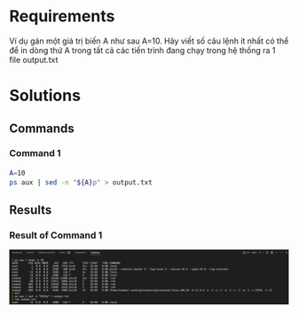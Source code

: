 # Requirements

Ví dụ gán một giá trị biến A như sau A=10. Hãy viết số câu lệnh ít nhất có thể để in dòng thứ A trong tất cả các tiến trình đang chạy trong hệ thống ra 1 file output.txt

# Solutions 


## Commands



### Command 1


```sh
A=10
ps aux | sed -n "${A}p" > output.txt
```

## Results


### Result of Command 1 

![alt text](image.png)

